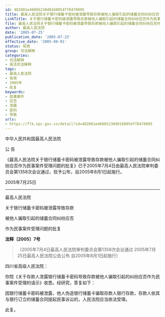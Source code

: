 ```yaml
---
id: 402881e46005230d0160054ff8470095
title: 最高人民法院关于银行储蓄卡密码被泄露导致存款被他人骗取引起的储蓄合同纠纷应否作为民事案件受理问题的批复
LinkTitle: 关于银行储蓄卡密码被泄露导致存款被他人骗取引起的储蓄合同纠纷应否作为民事案件受理问题的批复（2005）
file: 最高人民法院关于银行储蓄卡密码被泄露导致存款被他人骗取引起的储蓄合同纠纷应否作为民事案件受理问题的批复_20050725_402881e46005230d0160054ff8470095.docx
author: 最高人民法院
date: '2005-07-25'
publication_date: '2005-07-25'
effective_date: '2005-08-01'
status: 有效
group: 司法解释
categories:
- 司法解释
- 高法司法解释
tags:
- 最高人民法院
- 有效
- 2005年
- 批复
keywords:
- 民事案件
- 应否
- 泄露
- 密码
- 导致
urls:
- https://flk.npc.gov.cn/detail?id=402881e46005230d0160054ff8470095
---
```


中华人民共和国最高人民法院

公 告

《最高人民法院关于银行储蓄卡密码被泄露导致存款被他人骗取引起的储蓄合同纠纷应否作为民事案件受理问题的批复》已于2005年7月4日由最高人民法院审判委员会第1358次会议通过，现予公布，自2005年8月1日起施行。

2005年7月25日

---

最高人民法院

关于银行储蓄卡密码被泄露导致存款

被他人骗取引起的储蓄合同纠纷应否

作为民事案件受理问题的批复

**法释〔2005〕7号**

> （2005年7月4日最高人民法院审判委员会第1358次会议通过 2005年7月25日最高人民法院公告公布 自2005年8月1日起施行）

四川省高级人民法院：

你院《关于存款人泄露银行储蓄卡密码导致存款被他人骗取引起的纠纷应否作为民事案件受理的请示》收悉。经研究，答复如下：

因银行储蓄卡密码被泄露，他人伪造银行储蓄卡骗取存款人银行存款，存款人依其与银行订立的储蓄合同提起民事诉讼的，人民法院应当依法受理。

此复。
